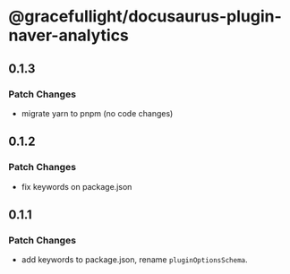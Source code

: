 # @gracefullight/docusaurus-plugin-naver-analytics

## 0.1.3

### Patch Changes

- migrate yarn to pnpm (no code changes)

## 0.1.2

### Patch Changes

- fix keywords on package.json

## 0.1.1

### Patch Changes

- add keywords to package.json, rename `pluginOptionsSchema`.
